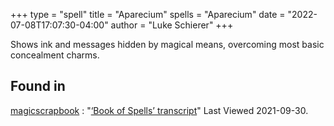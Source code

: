 +++
type = "spell"
title = "Aparecium"
spells = "Aparecium"
date = "2022-07-08T17:07:30-04:00"
author = "Luke Schierer"
+++

Shows ink and messages hidden by magical means, overcoming most basic
concealment charms.

## Found in

[magicscrapbook](https://magicscrapbook.tumblr.com/)
:   "[‘Book of Spells’ transcript](https://magicscrapbook.tumblr.com/post/162085200042/book-of-spells-transcript)"
    Last Viewed 2021-09-30.

